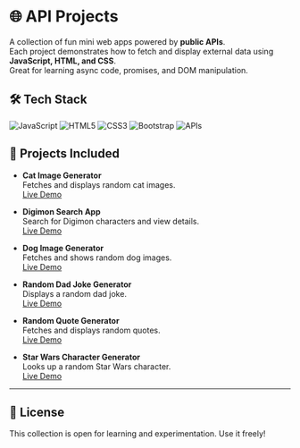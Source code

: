 # 🌐 API Projects

A collection of fun mini web apps powered by **public APIs**.  
Each project demonstrates how to fetch and display external data using **JavaScript, HTML, and CSS**.  
Great for learning async code, promises, and DOM manipulation.

## 🛠️ Tech Stack

![JavaScript](https://img.shields.io/badge/-JavaScript-F7DF1E?logo=javascript&logoColor=black&logoWidth=30)
![HTML5](https://img.shields.io/badge/-HTML5-E34F26?logo=html5&logoColor=white&logoWidth=30)
![CSS3](https://img.shields.io/badge/-CSS3-1572B6?logo=css3&logoColor=white&logoWidth=30)
![Bootstrap](https://img.shields.io/badge/Bootstrap-7952B3?style=flat&logo=bootstrap&logoColor=white)
![APIs](https://img.shields.io/badge/-APIs-4DB33D?logo=cloud&logoColor=white&logoWidth=30)


## 🚀 Projects Included

- **Cat Image Generator**  
  Fetches and displays random cat images.  
  [Live Demo](https://codepen.io/Work-Reinis/pen/empvNea)

- **Digimon Search App**  
  Search for Digimon characters and view details.  
  [Live Demo](https://codepen.io/Work-Reinis/pen/qEOrdKZ)

- **Dog Image Generator**  
  Fetches and shows random dog images.  
  [Live Demo](https://codepen.io/Work-Reinis/pen/dPYvojO)

- **Random Dad Joke Generator**  
  Displays a random dad joke.  
  [Live Demo](https://codepen.io/Work-Reinis/pen/WbQpvKg)

- **Random Quote Generator**  
  Fetches and displays random quotes.  
  [Live Demo](https://codepen.io/Work-Reinis/pen/azvJOav)

- **Star Wars Character Generator**  
  Looks up a random Star Wars character.  
  [Live Demo](https://codepen.io/Work-Reinis/pen/MYapwxN)


---

## 📜 License

This collection is open for learning and experimentation. Use it freely!
